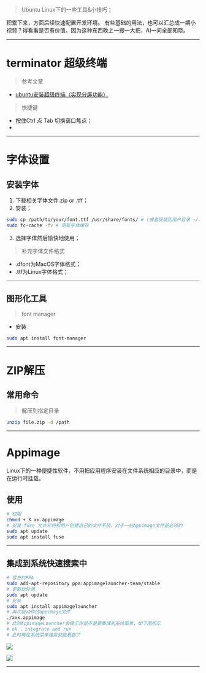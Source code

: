 > Ubuntu Linux下的一些工具&小技巧；

积累下来，方面后续快速配置开发环境。
有些基础的用法，也可以汇总成一期小视频？得看看是否有价值。因为这种东西晚上一搜一大把，AI一问全部知晓。

---

# terminator 超级终端

> 参考文章 

- [ubuntu安装超级终端（实现分屏功能）](https://blog.csdn.net/qq_45087381/article/details/132406395)

> 快捷键

- 按住Ctrl 点 Tab 切换窗口焦点；
- 

---

# 字体设置

## 安装字体

1. 下载相关字体文件.zip or .tff；
2. 安装；

```bash
sudo cp /path/to/your/font.ttf /usr/share/fonts/ # (或者安装到用户目录 ~/.fonts)
sudo fc-cache -fv # 更新字体缓存
```

3. 选择字体然后愉快地使用；

> 补充字体文件格式

- .dfont为MacOS字体格式；
- .ttf为Linux字体格式；

---

## 图形化工具

> font manager

- 安装

```bash
sudo apt install font-manager
```

---

# ZIP解压

## 常用命令

> 解压到指定目录

```bash
unzip file.zip -d /path
```

---

# Appimage

Linux下的一种便捷性软件，不用把应用程序安装在文件系统相应的目录中，而是在运行时挂载。

## 使用

```bash
# 权限
chmod + X xx.appimage 
# 安装 fuse 允许非特权用户创建自己的文件系统，对于一些Appimage文件是必须的
sudo apt update
sudo apt install fuse
```

---

## 集成到系统快速搜索中

```bash
# 官方的PPA
sudo add-apt-repository ppa:appimagelauncher-team/stable
# 更新软件源
sudo apt update
# 安装
sudo apt install appimagelauncher
# 再次启动你的appimage文件
./xxx.appimage
# 此时AppimageLauncher会提示你是不是要集成到系统菜单，如下图所示
# ok 、integrate and run
# 此时再在系统菜单搜索就能看到了
```

![](https://oss.banshengua.top/blogimages/202510212032565.png)

![](https://oss.banshengua.top/blogimages/202510212033122.png)

---


